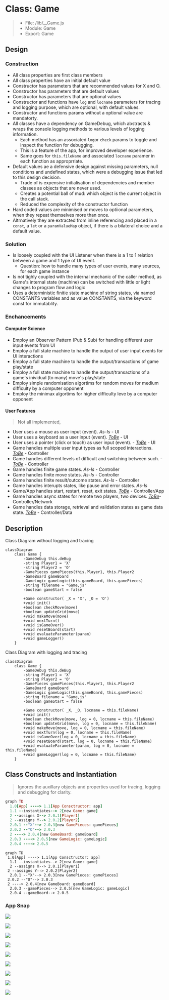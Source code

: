 # Class: Game

> - File: /lib/__Game.js
> - Module: Game
> - Export: Game

## Design

### Construction

- All class properties are first class members
- All class properties have an initial default value
- Constructor has parameters that are recommended values for X and O.
- Constructor has parameters that are default values
- Constructor has parameters that are optional values
- Constructor and functions have `log` and `locname` parameters for tracing and logging purpose, which are optional, with default values.
- Constructor and functions params without a optional value are mandatorty.
- All classes have a dependency on GameDebug, which abstracts & wraps the console logging methods to various levels of logging information.
  - Each method has an associated `log`or `check` params to toggle and inspect the function for debugging.
  - This is a feature of the app, for improved developer experience.
  - Same goes for `this.fileName` and associated `locname` paramer in each function as approprriate.
- Default values ae a defensive design against missing parameters, null conditions and undefined states, which were a debugging issue that led to this design decision.
  - Trade of is expensive initialisation of dependencies and member classes as objects that are never used.
  - Creates a potential ball of mud: which object is the current object in the call stack.
  - Reduced the complexity of the constructor function
- Hard coded values are minimised or moves to optiional parameters, when they repeat themselves more than once.
- Altrnatively they are extracted from inline referencing and placed in a `const`, a `let` or a `paramValueMap` object, if there is a bilateral choice and a default value.

### Solution

- Is loosely coupled with the UI Listener when there is a 1 to 1 relation between a game and 1 type of UI event.
  - Question: how to handle many types of user events, many sources, for each game instance
- Is not tighly coupled with the internal mechanic of the caller method, as Game's internal state (machine) can be switched  with little or light changes to program flow and logic
- Uses a deterministic finitie state machine of string states, via named CONSTANTS variables and as value CONSTANTS, via the keyword const for immutablity.

### Enchancements

#### Computer Science

- Employ an Observer Pattern (Pub & Sub) for handling different user input events from UI
- Employ a full state machine to handle the output of user input events for UI interactions
- Employ a full state machine to handle the output/transactions of game play/state
- Employ a full state machine to handle the output/transactions of a game's inividual (to many) move's play/state
- Employ simple randomisation algortims for random moves for medium difficulty by a computer opponent
- Employ the minimax  algortims for higher difficulty leve by a computer opponent

#### User Features

> Not all implemented,

- User uses a mouse as user input (event). *As-Is* - UI
- User uses a keyboard as a user input (event). *<ins>ToBe</ins>* - UI
- User uses a pointer (click or touch) as user input (event). - *<ins>ToBe</ins>* - UI
- Game handles multiple user input types as full scoped interactions. *<ins>ToBe</ins>* - Controller
- Game handles different levels of difficult and switching between such. - *<ins>ToBe</ins>*  - Controller
- Game handles finite game states. *As-Is*  - Controller
- Game handles finite move states. *As-Is*  - Controller
- Game handles finite result/outcome states. *As-Is*   - Controller
- Game handles interupts states, like pause and error states.  *As-Is*
- Game/App handles start, restart, reset, exit states. *<ins>ToBe</ins>* - Controller/App
- Game handles async states for remote two players, two devices. *<ins>ToBe</ins>*- Controller/Network
- Game handles data storage, retrieval and validation states as game data state. *<ins>ToBe</ins>* - Controller/Data

## Description

Class Diagram without logging and tracing

```mermaid
classDiagram
    class Game {
        -GameDebug this.deBug
        -string Player1 = 'X'
        -string Player2 = 'O'
        -GamePieces gamePieces(this.Player1, this.Player2
        -GameBoard gameBoard
        -GameLogic gameLogic(this.gameBoard, this.gamePieces)
        -string filename = "Game,js'
        -boolean gameStart = false

        +Game constructor( _X = 'X', _O = 'O')
        +void init()
        +boolean checkMove(move)
        +boolean updateGrid(move)
        +void makeMove(move)
        +void nextTurn()
        +void isGameOver()
        +void resetBoard(start)
        +void evaluateParameter(param)
        +void gameLogger()
    }
```

Class Diagram with logging and tracing

```mermaid
classDiagram
    class Game {
        -GameDebug this.deBug
        -string Player1 = 'X'
        -string Player2 = 'O'
        -GamePieces gamePieces(this.Player1, this.Player2
        -GameBoard gameBoard
        -GameLogic gameLogic(this.gameBoard, this.gamePieces)
        -string filename = "Game,js'
        -boolean gameStart = false

        +Game constructor( _X, _O, locname = this.fileName)
        +void init()
        +boolean checkMove(move, log = 0, locname = this.fileName)
        +boolean updateGrid(move, log = 0, locname = this.fileName)
        +void makeMove(move, log = 0, locname = this.fileName)
        +void nextTurn(log = 0, locname = this.fileName)
        +void isGameOver(log = 0, locname = this.fileName)
        +void resetBoard(start, log = 0, locname = this.fileName)
        +void evaluateParameter(param, log = 0, locname = this.fileName)
        +void gameLogger(log = 0, locname = this.fileName)
    }
```

## Class Constructs and Instantiation

> Ignores the auxillary objects and properties used for tracing, logging and debugging for clarity.

```ruby
graph TD
  1.0[App] ----> 1.1[App Consctructor: app]
  1.1 --instantiates--> 2[new Game: game]
  2 --assigns X--> 2.0.1[Player1]
  2 --assigns Y--> 2.0.2[Player2]
  2.0.1 --"X"--> 2.0.3[new GamePieces: gamePieces]
  2.0.2 --"O"--> 2.0.3
  2 ----> 2.0.4[new GameBoard: gameBoard]
  2.0.3 ----> 2.0.5[new GameLogic: gameLogic]
  2.0.4 ----> 2.0.5
```

```mermaid
graph TD
 1.0[App] ----> 1.1[App Consctructor: app]
  1.1 --instantiates--> 2[new Game: game]
  2 --assigns X--> 2.0.1[Player1]
 2 --assigns Y--> 2.0.2[Player2]
  2.0.1 --"X"--> 2.0.3[new GamePieces: gamePieces]
 2.0.2 --"O"--> 2.0.3
 2 ----> 2.0.4[new GameBoard: gameBoard]
  2.0.3 --gamePieces--> 2.0.5[new GameLogic: gameLogic]
  2.0.4 --gameBoard--> 2.0.5
```

### App Snap

![](../code/0.4.0/Game/001-game-module.png)

![](../code/0.4.0/Game/002-game-declarations-props.png)

![](../code/0.4.0/Game/003-game-constructor.png)

![](../code/0.4.0/Game/004-game-onitit.png)

![](../code/0.4.0/Game/004-game-onitit.png)

![](../code/0.4.0/Game/007-game-makemove.png)

![](../code/0.4.0/Game/006-game-updategrid.png)

![](../code/0.4.0/Game/007-game-nextturn.png)

![](../code/0.4.0/Game/oo5-game-checkmove.png)

